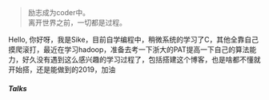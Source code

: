 > 励志成为coder中。 <br>离开世界之前，一切都是过程。

Hello, 你好呀，我是Sike，目前自学编程中，稍微系统的学习了C，其他全靠自己摸爬滚打，最近在学习hadoop，准备去考一下浙大的PAT提高一下自己的算法能力，好久没有遇到这么感兴趣的学习过程了，包括搭建这个博客，也是啥都不懂就开始搭，还是能做到的2019，加油

##### Talks
